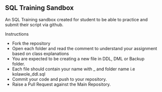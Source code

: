## SQL Training Sandbox

An SQL Training sandbox created for student to be able to practice and submit their script via github.

Instructions

* Fork the repository
* Open each folder and read the comment to understand your assignment based on class explanations
* You are expected to be creating a new file in DDL, DML or Backup folder.
* Each file should contain your name with _ and folder name i.e kolawole_ddl.sql
* Commit your code and push to your repository.
* Raise a Pull Request against the Main Repository.